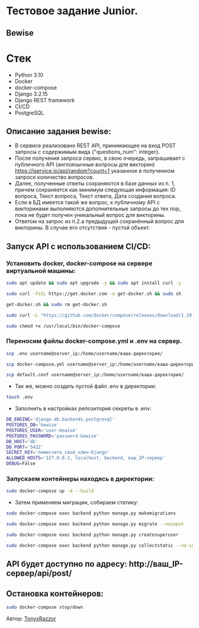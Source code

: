 # Тестовое задание Junior.
## Bewise

# Стек
- Python 3.10
- Docker
- docker-compose
- Django 3.2.15
- Django REST framework
- CI/CD
- PostgreSQL

## Описание задания bewise:
- В сервисе реализовано REST API, принимающее на вход POST запросы с содержимым вида {"questions_num": integer}.
- После получения запроса сервис, в свою очередь, запрашивает с публичного API (англоязычные вопросы для викторин) https://jservice.io/api/random?count=1 указанное в полученном запросе количество вопросов.
- Далее, полученные ответы сохраняются в базе данных из п. 1, причем сохраняется как минимум следующая информация: ID вопроса, Текст вопроса, Текст ответа, Дата создания вопроса.
- Если в БД имеется такой же вопрос, к публичному API с викторинами выполняются дополнительные запросы до тех пор, пока не будет получен уникальный вопрос для викторины.
- Ответом на запрос из п.2.a предыдущей сохранённый вопрос для викторины. В случае его отсутствия - пустой объект.

## Запуск API с использованием CI/CD:

### Установить docker, docker-compose на сервере виртуальной машины:

```bash
sudo apt update && sudo apt upgrade -y && sudo apt install curl -y
```

```bash
sudo curl -fsSL https://get.docker.com -o get-docker.sh && sudo sh 
```

```bash
get-docker.sh && sudo rm get-docker.sh
```

```bash
sudo curl -L "https://github.com/docker/compose/releases/download/1.29.2/docker-compose-$(uname -s)-$(uname -m)" -o /usr/local/bin/docker-compose
```

```bash
sudo chmod +x /usr/local/bin/docker-compose
```

### Переносим файлы docker-compose.yml и .env на сервер.

```bash
scp .env username@server_ip:/home/username/ваша-директория/
```

```bash
scp docker-compose.yml username@server_ip:/home/username/ваша-директория/
```

```bash
scp default.conf username@server_ip:/home/username/ваша-директория/
```

- Так же, можно создать пустой файл .env в директории:

```bash
touch .env
```
- Заполнить в настройках репозитория секреты в .env:

```bash
DB_ENGINE='django.db.backends.postgresql'
POSTGRES_DB='bewise'
POSTGRES_USER='user-bewise'
POSTGRES_PASSWORD='password-bewise'
DB_HOST='db'
DB_PORT='5432'
SECRET_KEY='поместите_свой_ключ-Django'
ALLOWED_HOSTS='127.0.0.1, localhost, backend, ваш_IP-сервер'
DEBUG=False
```

### Запускаем контейнеры находясь в директории:
```bash
sudo docker-compose up -d --build
```

- Затем применяем миграции, собираем статику:

```bash
sudo docker-compose exec backend python manage.py makemigrations
```
```bash
sudo docker-compose exec backend python manage.py migrate --noinput 
```
```bash
sudo docker-compose exec backend python manage.py createsuperuser
```
```bash
sudo docker-compose exec backend python manage.py collectstatic --no-input
```

## API будет доступно по адресу: http://ваш_IP-сервер/api/post/

## Остановка контейнеров:
```bash
sudo docker-compose stop/down
```

Автор: [TonyxRazzor](https://github.com/TonyxRazzor)